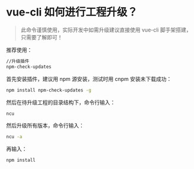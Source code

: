 # vue-cli 如何进行工程升级？

> 此命令谨慎使用，实际开发中如需升级建议直接使用 vue-cli 脚手架搭建，只需要了解即可！

推荐使用：

```bash
//升级插件
npm-check-updates
```

首先安装插件，建议用 npm 源安装，测试时用 cnpm 安装未下载成功：

```bash
npm install npm-check-updates -g
```

然后在待升级工程的目录结构下，命令行输入：

```bash
ncu
```

然后升级所有版本，命令行输入：

```bash
ncu -a
```

再输入：

```bash
npm install
```
